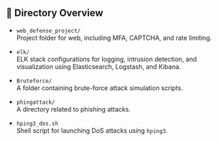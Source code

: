 ## 📁 Directory Overview

- `web_defense_project/`  
  Project folder for web, including MFA, CAPTCHA, and rate limiting.
  
- `elk/`  
  ELK stack configurations for logging, intrusion detection, and visualization using Elasticsearch, Logstash, and Kibana.
  
- `Bruteforce/`  
  A folder containing brute-force attack simulation scripts.

- `phingattack/`  
  A directory related to phishing attacks.

- `hping3_dos.sh`  
  Shell script for launching DoS attacks using `hping3`.
